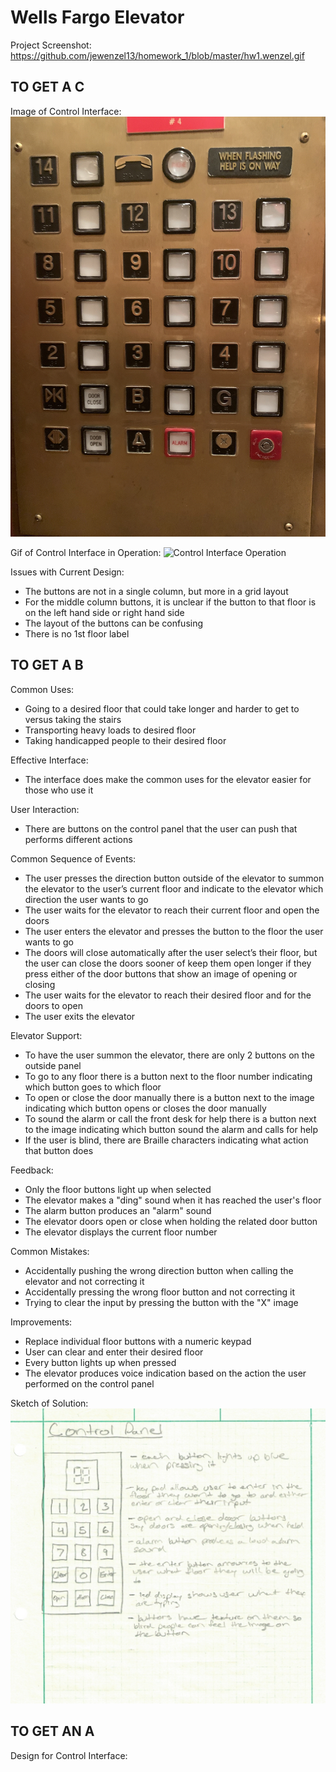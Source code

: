 # Wells Fargo Elevator

Project Screenshot:
  https://github.com/jewenzel13/homework_1/blob/master/hw1.wenzel.gif
  
## TO GET A C

  Image of Control Interface:
    ![Control Interface](https://github.com/jewenzel13/homework_1/blob/master/Elevator.png)

  Gif of Control Interface in Operation:
    ![Control Interface Operation](https://github.com/jewenzel13/homework_1/blob/master/Elevator_Interface_Operation.gif)

  Issues with Current Design:
  - The buttons are not in a single column, but more in a grid layout
  - For the middle column buttons, it is unclear if the button to that floor is on the left hand side or right hand side
  - The layout of the buttons can be confusing
  - There is no 1st floor label

## TO GET A B

  Common Uses:
  - Going to a desired floor that could take longer and harder to get to versus taking the stairs
  - Transporting heavy loads to desired floor
  - Taking handicapped people to their desired floor

  Effective Interface:
  - The interface does make the common uses for the elevator easier for those who use it

  User Interaction:
  - There are buttons on the control panel that the user can push that performs different actions

  Common Sequence of Events:
  - The user presses the direction button outside of the elevator to summon the elevator to the user’s current floor and indicate to the elevator which direction the user wants to go
  - The user waits for the elevator to reach their current floor and open the doors
  - The user enters the elevator and presses the button to the floor the user wants to go
  - The doors will close automatically after the user select’s their floor, but the user can close the doors sooner of keep them open longer if they press either of the door buttons that show an image of opening or closing
  - The user waits for the elevator to reach their desired floor and for the doors to open
  - The user exits the elevator

  Elevator Support:
  - To have the user summon the elevator, there are only 2 buttons on the outside panel
  - To go to any floor there is a button next to the floor number indicating which button goes to which floor
  - To open or close the door manually there is a button next to the image indicating which button opens or closes the door manually
  - To sound the alarm or call the front desk for help there is a button next to the image indicating which button sound the alarm and calls for help
  - If the user is blind, there are Braille characters indicating what action that button does

  Feedback:
  - Only the floor buttons light up when selected
  - The elevator makes a "ding" sound when it has reached the user's floor
  - The alarm button produces an "alarm" sound
  - The elevator doors open or close when holding the related door button
  - The elevator displays the current floor number

  Common Mistakes:
  - Accidentally pushing the wrong direction button when calling the elevator and not correcting it
  - Accidentally pressing the wrong floor button and not correcting it
  - Trying to clear the input by pressing the button with the "X" image

  Improvements:
  - Replace individual floor buttons with a numeric keypad
  - User can clear and enter their desired floor
  - Every button lights up when pressed
  - The elevator produces voice indication based on the action the user performed on the control panel

  Sketch of Solution:
    ![Sketch](https://github.com/jewenzel13/homework_1/blob/master/Elevator_Interface_Sketch.png)

## TO GET AN A

  Design for Control Interface:
    
